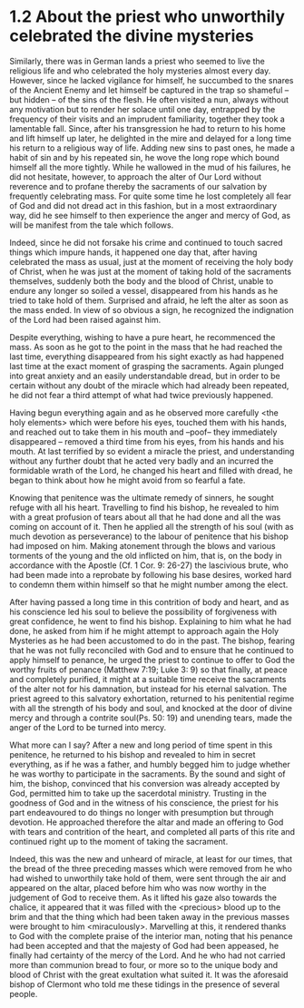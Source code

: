 # 1.2 About the priest who unworthily celebrated the divine mysteries

Similarly, there was in German lands a priest who seemed to live the religious life and who celebrated the holy mysteries almost every day. However, since he lacked vigilance for himself, he succumbed to the snares of the Ancient Enemy and let himself be captured in the trap so shameful –but hidden – of the sins of the flesh. He often visited a nun, always without any motivation but to render her solace until one day, entrapped by the frequency of their visits and an imprudent familiarity, together they took a lamentable fall. Since, after his transgression he had to return to his home and lift himself up later, he delighted in the mire and delayed for a long time his return to a religious way of life. Adding new sins to past ones, he made a habit of sin and by his repeated sin, he wove the long rope which bound himself all the more tightly. While he wallowed in the mud of his failures, he did not hesitate, however, to approach the alter of Our Lord without reverence and to profane thereby the sacraments of our salvation by frequently celebrating mass. For quite some time he lost completely all fear of God and did not dread act in this fashion, but in a most extraordinary way, did he see himself to then experience the anger and mercy of God, as will be manifest from the tale which follows.

&#x20;           Indeed, since he did not forsake his crime and continued to touch sacred things which impure hands, it happened one day that, after having celebrated the mass as usual, just at the moment of receiving the holy body of Christ, when he was just at the moment of taking hold of the sacraments themselves, suddenly both the body and the blood of Christ, unable to endure any longer so soiled a vessel, disappeared from his hands as he tried to take hold of them. Surprised and afraid, he left the alter as soon as the mass ended. In view of so obvious a sign, he recognized the indignation of the Lord had been raised against him.

&#x20;           Despite everything, wishing to have a pure heart, he recommenced the mass. As soon as he got to the point in the mass that he had reached the last time, everything disappeared from his sight exactly as had happened last time at the exact moment of grasping the sacraments. Again plunged into great anxiety and an easily understandable dread, but in order to be certain without any doubt of the miracle which had already been repeated, he did not fear a third attempt of what had twice previously happened.

&#x20;           Having begun everything again and as he observed more carefully \<the holy elements> which were before his eyes, touched them with his hands, and reached out to take them in his mouth and –poof– they immediately disappeared – removed a third time from his eyes, from his hands and his mouth. At last terrified by so evident a miracle the priest, and understanding without any further doubt that he acted very badly and an incurred the formidable wrath of the Lord, he changed his heart and filled with dread, he began to think about how he might avoid from so fearful a fate.

&#x20;           Knowing that penitence was the ultimate remedy of sinners, he sought refuge with all his heart. Travelling to find his bishop, he revealed to him with a great profusion of tears about all that he had done and all the was coming on account of it. Then he applied all the strength of his soul (with as much devotion as perseverance) to the labour of penitence that his bishop had imposed on him. Making atonement through the blows and various torments of the young and the old inflicted on him, that is, on the body in accordance with the Apostle (Cf. 1 Cor. 9: 26-27) the lascivious brute, who had been made into a reprobate by following his base desires, worked hard to condemn them within himself so that he might number among the elect.&#x20;

&#x20;           After having passed a long time in this contrition of body and heart, and as his conscience led his soul to believe the possibility of forgiveness with great confidence, he went to find his bishop. Explaining to him what he had done, he asked from him if he might attempt to approach again the Holy Mysteries as he had been accustomed to do in the past. The bishop, fearing that he was not fully reconciled with God and to ensure that he continued to apply himself to penance, he urged the priest to continue to offer to God the worthy fruits of penance (Matthew 7:19; Luke 3: 9) so that finally, at peace and completely purified, it might at a suitable time receive the sacraments of the alter not for his damnation, but instead for his eternal salvation. The priest agreed to this salvatory exhortation, returned to his penitential regime with all the strength of his body and soul, and knocked at the door of divine mercy and through a contrite soul(Ps. 50: 19) and unending tears, made the anger of the Lord to be turned into mercy.

&#x20;           What more can I say? After a new and long period of time spent in this penitence, he returned to his bishop and revealed to him in secret everything, as if he was a father, and humbly begged him to judge whether he was worthy to participate in the sacraments. By the sound and sight of him, the bishop, convinced that his conversion was already accepted by God, permitted him to take up the sacerdotal ministry. Trusting in the goodness of God and in the witness of his conscience, the priest for his part endeavoured to do things no longer with presumption but through devotion. He approached therefore the altar and made an offering to God with tears and contrition of the heart, and completed all parts of this rite and continued right up to the moment of taking the sacrament.

&#x20;           Indeed, this was the new and unheard of miracle, at least for our times, that the bread of the three preceding masses which were removed from he who had wished to unworthily take hold of them, were sent through the air and appeared on the altar, placed before him who was now worthy in the judgement of God to receive them. As it lifted his gaze also towards the chalice, it appeared that it was filled with the \<precious> blood up to the brim and that the thing which had been taken away in the previous masses were brought to him \<miraculously>. Marvelling at this, it rendered thanks to God with the complete praise of the interior man, noting that his penance had been accepted and that the majesty of God had been appeased, he finally had certainty of the mercy of the Lord. And he who had not carried more than communion bread to four, or more so to the unique body and blood of Christ with the great exultation what suited it. It was the aforesaid bishop of Clermont who told me these tidings in the presence of several people.
